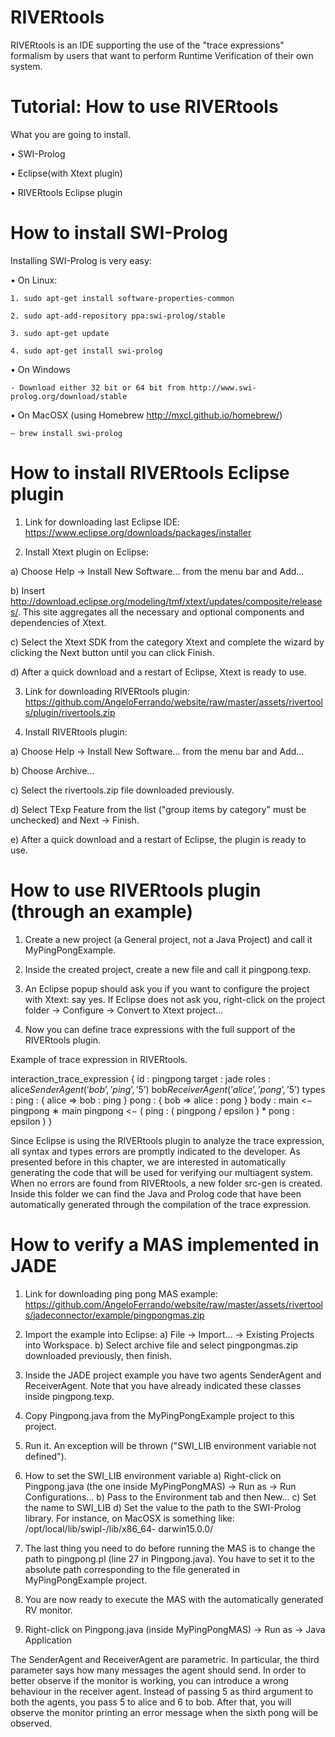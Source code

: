 # RIVERtools

RIVERtools is an IDE supporting the use of the "trace expressions" formalism by users that want to perform Runtime Verification of their own system.

# Tutorial: How to use RIVERtools

What you are going to install.

  • SWI-Prolog
  
  • Eclipse(with Xtext plugin) 
  
  • RIVERtools Eclipse plugin

# How to install SWI-Prolog

Installing SWI-Prolog is very easy:

  • On Linux:
  
    1. sudo apt-get install software-properties-common
    
    2. sudo apt-add-repository ppa:swi-prolog/stable
    
    3. sudo apt-get update
    
    4. sudo apt-get install swi-prolog
    
  • On Windows
  
    - Download either 32 bit or 64 bit from http://www.swi-prolog.org/download/stable
    
  • On MacOSX (using Homebrew  http://mxcl.github.io/homebrew/) 
  
    – brew install swi-prolog
    
# How to install RIVERtools Eclipse plugin

1. Link for downloading last Eclipse IDE: 
   https://www.eclipse.org/downloads/packages/installer

2. Install Xtext plugin on Eclipse:

  a) Choose Help -> Install New Software... from the menu bar and Add...
  
  b) Insert http://download.eclipse.org/modeling/tmf/xtext/updates/composite/releases/. This site aggregates all the necessary and optional components and dependencies of Xtext.
  
  c) Select the Xtext SDK from the category Xtext and complete the wizard by clicking the Next button until you can click Finish.
  
  d) After a quick download and a restart of Eclipse, Xtext is ready to use.
 
 3. Link for downloading RIVERtools plugin:
    https://github.com/AngeloFerrando/website/raw/master/assets/rivertools/plugin/rivertools.zip
    
 4. Install RIVERtools plugin:
 
  a) Choose Help -> Install New Software... from the menu bar and Add...
  
  b) Choose Archive...
  
  c) Select the rivertools.zip file downloaded previously.
  
  d) Select TExp Feature from the list ("group items by category" must be unchecked) and Next -> Finish.
  
  e) After a quick download and a restart of Eclipse, the plugin is ready to use.
  
# How to use RIVERtools plugin (through an example)

1. Create a new project (a General project, not a Java Project) and call it MyPingPongExample.

2. Inside the created project, create a new file and call it pingpong.texp.

3. An Eclipse popup should ask you if you want to configure the project with Xtext: say yes. If Eclipse does not ask you, right-click on the project folder -> Configure -> Convert to Xtext project...

4. Now you can define trace expressions with the full support of the RIVERtools plugin.

Example of trace expression in RIVERtools.

interaction_trace_expression { 
  id : pingpong
  target : jade 
  roles : alice$SenderAgent(’bob’, ’ping’, ’5’)$ bob$ReceiverAgent ( ’ alice ’ , ’pong ’ , ’5 ’)$
  types : 
    ping : { alice => bob : ping } 
    pong : { bob => alice : pong }
  body :
    main <− pingpong ∗ main 
    pingpong <−
        ( ping : ( pingpong \/ epsilon ) * pong : epsilon )
}

Since Eclipse is using the RIVERtools plugin to analyze the trace expression, all syntax and types errors are promptly indicated to the developer. As presented before in this chapter, we are interested in automatically generating the code that will be used for verifying our multiagent system. When no errors are found from RIVERtools, a new folder src-gen is created. Inside this folder we can find the Java and Prolog code that have been automatically generated through the compilation of the trace expression.

# How to verify a MAS implemented in JADE

1. Link for downloading ping pong MAS example: 
https://github.com/AngeloFerrando/website/raw/master/assets/rivertools/jadeconnector/example/pingpongmas.zip

2. Import the example into Eclipse:
  a) File -> Import... -> Existing Projects into Workspace.
  b) Select archive file and select pingpongmas.zip downloaded previously, then finish.
  
3. Inside the JADE project example you have two agents SenderAgent and ReceiverAgent. Note that you have already indicated these classes inside pingpong.texp.

4. Copy Pingpong.java from the MyPingPongExample project to this project.

5. Run it. An exception will be thrown ("SWI_LIB environment variable not defined").

6. How to set the SWI_LIB environment variable
  a) Right-click on Pingpong.java (the one inside MyPingPongMAS) -> Run as -> Run Configurations...
  b) Pass to the Environment tab and then New...
  c) Set the name to SWI_LIB
  d) Set the value to the path to the SWI-Prolog library. For instance, on MacOSX is something like: 
     /opt/local/lib/swipl-<version>/lib/x86_64- darwin15.0.0/
  
7. The last thing you need to do before running the MAS is to change the path to pingpong.pl (line 27 in Pingpong.java). You have to set it to the absolute path corresponding to the file generated in MyPingPongExample project.

8. You are now ready to execute the MAS with the automatically generated RV monitor.

9. Right-click on Pingpong.java (inside MyPingPongMAS) -> Run as -> Java Application

The SenderAgent and ReceiverAgent are parametric. In particular, the third parameter says how many messages the agent should send. In order to better observe if the monitor is working, you can introduce a wrong behaviour in the receiver agent. Instead of passing 5 as third argument to both the agents, you pass 5 to alice and 6 to bob. After that, you will observe the monitor printing an error message when the sixth pong will be observed.



